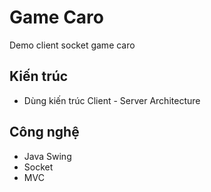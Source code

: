 # Game Caro

Demo client socket game caro
## Kiến trúc
- Dùng kiến trúc  Client - Server Architecture

## Công nghệ
- Java Swing
- Socket
- MVC